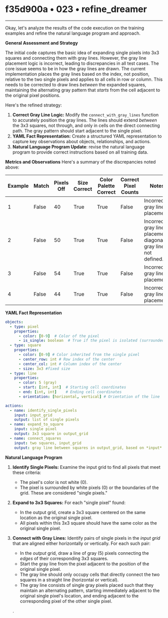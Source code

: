 # f35d900a • 023 • refine_dreamer

---
Okay, let's analyze the results of the code execution on the training examples and refine the natural language program and approach.

**General Assessment and Strategy**

The initial code captures the basic idea of expanding single pixels into 3x3 squares and connecting them with gray lines. However, the gray line placement logic is incorrect, leading to discrepancies in all test cases. The core issue seems to be in how the gray lines are drawn. The current implementation places the gray lines based on the index, not position, relative to the two single pixels and applies to all cells in row or column. This needs to be corrected to draw lines *between* the expanded squares, maintaining the alternating gray pattern that *starts* from the cell adjacent to the original pixel positions.

Here's the refined strategy:

1.  **Correct Gray Line Logic:** Modify the `connect_with_gray_lines` function to accurately position the gray lines. The lines should extend *between* the 3x3 squares, not through, and only in cells on the direct connecting path. The gray pattern should start adjacent to the single pixel.
2.  **YAML Fact Representation:** Create a structured YAML representation to capture key observations about objects, relationships, and actions.
3. **Natural Language Program Update**: revise the natural language program to provide correct instructions based on all training data.

**Metrics and Observations**
Here's a summary of the discrepancies noted above:

| Example | Match | Pixels Off | Size Correct | Color Palette Correct | Correct Pixel Counts | Notes                                                                           |
|---------|-------|------------|--------------|-----------------------|----------------------|---------------------------------------------------------------------------------|
| 1       | False | 40         | True         | True                  | False                | Incorrect gray line placement.                                                   |
| 2       | False | 50        | True         | True                  | False                | Incorrect gray line placement, diagonal gray line not defined. |
| 3       | False | 54         | True         | True                  | False                | Incorrect gray line placement.                                                   |
| 4       | False | 44         | True         | True                  | False                | Incorrect gray line placement.                                                   |

**YAML Fact Representation**

```yaml
objects:
  - type: pixel
    properties:
      - color: [0-9]  # Color of the pixel
      - is_single: boolean  # True if the pixel is isolated (surrounded by 0 or boundary)
  - type: square
    properties:
      - color: [0-9] # Color inherited from the single pixel
      - center_row: int # Row index of the center
      - center_col: int # Column index of the center
      - size: 3x3 #fixed size
  - type: line
    properties:
      - color: 5 (gray)
      - start: [int, int]  # Starting cell coordinates
      - end: [int, int]    # Ending cell coordinates
      - orientation: [horizontal, vertical] # Orientation of the line

actions:
  - name: identify_single_pixels
    input: input_grid
    output: list of single pixels
  - name: expand_to_square
    input: single pixel
    output: 3x3 square in output_grid
  - name: connect_squares
    input: two squares, input_grid
    output: gray line between squares in output_grid, based on *input* pixel positions
```

**Natural Language Program**

1.  **Identify Single Pixels:** Examine the input grid to find all pixels that meet these criteria:
    *   The pixel's color is not white (0).
    *   The pixel is surrounded by white pixels (0) or the boundaries of the grid. These are considered "single pixels."

2.  **Expand to 3x3 Squares:** For each "single pixel" found:
    *   In the output grid, create a 3x3 square centered on the same location as the original single pixel.
    *   All pixels within this 3x3 square should have the same color as the original single pixel.

3.  **Connect with Gray Lines:** Identify pairs of single pixels in the *input grid* that are aligned either horizontally or vertically. For each such pair:
    * In the *output* grid, draw a line of gray (5) pixels connecting the *edges* of their corresponding 3x3 squares.
    * Start the gray line from the pixel adjacent to the position of the original single pixel.
    * The gray line should only occupy cells that directly connect the two squares in a straight line (horizontal or vertical).
    * The gray line consists of single gray pixels placed such that they maintain an alternating pattern, starting immediately adjacent to the original single pixel's location, and ending adjacent to the corresponding pixel of the other single pixel.

    .

